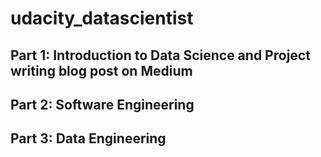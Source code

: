 # udacity_datascientist

## Part 1: Introduction to Data Science and Project writing blog post on Medium

## Part 2: Software Engineering

## Part 3: Data Engineering
